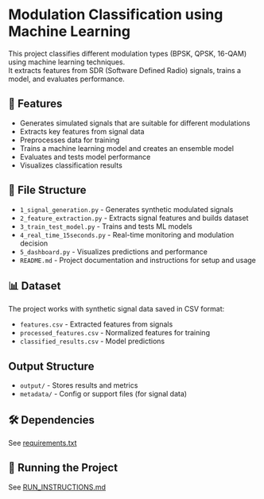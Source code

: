 # Modulation Classification using Machine Learning  

This project classifies different modulation types (BPSK, QPSK, 16-QAM) using machine learning techniques.  
It extracts features from SDR (Software Defined Radio) signals, trains a model, and evaluates performance.  

## 📌 Features  
- Generates simulated signals that are suitable for different modulations  
- Extracts key features from signal data  
- Preprocesses data for training  
- Trains a machine learning model and creates an ensemble model
- Evaluates and tests model performance  
- Visualizes classification results  

## 📂 File Structure  
- `1_signal_generation.py` - Generates synthetic modulated signals  
- `2_feature_extraction.py` - Extracts signal features and builds dataset
- `3_train_test_model.py` - Trains and tests ML models    
- `4_real_time_15seconds.py` - Real-time monitoring and modulation decision  
- `5_dashboard.py` - Visualizes predictions and performance  
- `README.md` - Project documentation and instructions for setup and usage

## 📊 Dataset  
The project works with synthetic signal data saved in CSV format:  
- `features.csv` - Extracted features from signals  
- `processed_features.csv` - Normalized features for training  
- `classified_results.csv` - Model predictions  

## Output Structure 
- `output/` - Stores results and metrics
- `metadata/` - Config or support files (for signal data)

## 🛠 Dependencies  
See [requirements.txt](requirements.txt)  

## 🚀 Running the Project  
See [RUN_INSTRUCTIONS.md](RUN_INSTRUCTIONS.md)

